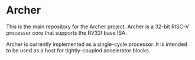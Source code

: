 # Archer
This is the main repository for the Archer project. Archer is a 32-bit RISC-V processor core that supports the RV32I base ISA. 

Archer is currently implemented as a single-cycle processor. It is intended to be used as a host for tightly-coupled accelerator blocks. 
